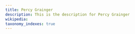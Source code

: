 ```yaml
---
title: Percy Grainger
description: This is the description for Percy Grainger
wikipedia: 
taxonomy_indexes: true
---
```

